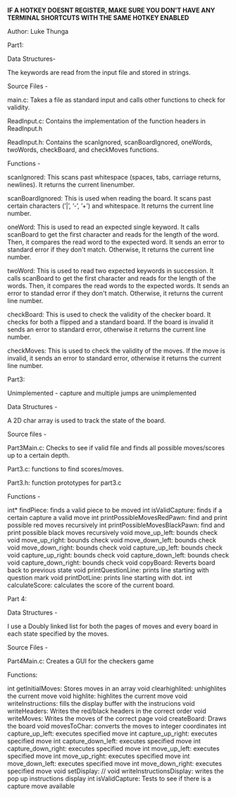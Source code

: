 **IF A HOTKEY DOESNT REGISTER, MAKE SURE YOU DON'T HAVE ANY TERMINAL SHORTCUTS WITH THE SAME HOTKEY ENABLED**

Author: Luke Thunga

Part1:

Data Structures-

The keywords are read from the input file and stored in strings.

Source Files -

main.c: Takes a file as standard input and calls other functions to check for validity.

ReadInput.c: Contains the implementation of the function headers in ReadInput.h

ReadInput.h: Contains the scanIgnored, scanBoardIgnored, oneWords, twoWords, checkBoard, and checkMoves functions.

Functions -

scanIgnored: This scans past whitespace (spaces, tabs, carriage returns, newlines). It returns the current linenumber.

scanBoardIgnored: This is used when reading the board. It scans past certain characters (’|’, ’-’, ’+’) and whitespace. It returns the current line number.

oneWord: This is used to read an expected single keyword. It calls scanBoard to get the first character and reads for the length of the word. Then, it compares the read word to the expected word. It sends an error to standard error if they don't match. Otherwise, It returns the current line number. 

twoWord: This is used to read two expected keywords in succession. It calls scanBoard to get the first character and reads for the length of the words. Then, it compares the read words to the expected words. It sends an error to standad error if they don't match. Otherwise, it returns the current line number.

checkBoard: This is used to check the validity of the checker board. It checks for both a flipped and a standard board. If the board is invalid it sends an error to standard error, otherwise it returns the current line number.

checkMoves: This is used to check the validity of the moves. If the move is invalid, it sends an error to standard error, otherwise it returns the current line number.

Part3: 

Unimplemented - capture and multiple jumps are unimplemented

Data Structures -

A 2D char array is used to track the state of the board.

Source files -

Part3Main.c: Checks to see if valid file and finds all possible moves/scores up to a certain depth.

Part3.c: functions to find scores/moves.

Part3.h: function prototypes for part3.c

Functions -

int* findPiece: finds a valid piece to be moved
int isValidCapture: finds if a certain capture a valid move
int printPossibleMovesRedPawn: find and print possible red moves recursively
int printPossibleMovesBlackPawn: find and print possible black moves recursively
void move_up_left: bounds check
void move_up_right: bounds check
void move_down_left: bounds check
void move_down_right: bounds check
void capture_up_left: bounds check
void capture_up_right: bounds check
void capture_down_left: bounds check
void capture_down_right: bounds check
void copyBoard: Reverts board back to previous state
void printQuestionLine: prints line starting with question mark
void printDotLine: prints line starting with dot.
int calculateScore: calculates the score of the current board.

Part 4: 

Data Structures - 

I use a Doubly linked list for both the pages of moves and every board in each state specified by the moves.

Source Files -

Part4Main.c: Creates a GUI for the checkers game

Functions:

int getInitialMoves: Stores moves in an array
void clearhighlited: unhighlites the current move
void highlite: highlites the current move
void writeInstructions: fills the display buffer with the instrucions 
void writeHeaders: Writes the red/black headers in the correct order
void writeMoves: Writes the moves of the correct page
void createBoard: Draws the board
void movesToChar: converts the moves to integer coordinates
int capture_up_left: executes specified move 
int capture_up_right: executes specified move 
int capture_down_left: executes specified move 
int capture_down_right: executes specified move 
int move_up_left: executes specified move 
int move_up_right: executes specified move 
int move_down_left: executes specified move 
int move_down_right: executes specified move 
void setDisplay: //
void writeInstructionsDisplay: writes the pop up instructions display
int isValidCapture: Tests to see if there is a capture move available


